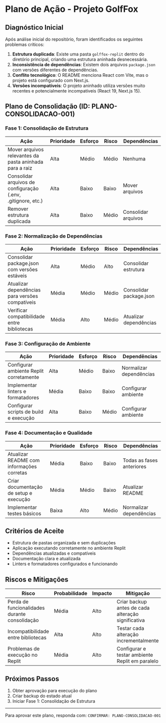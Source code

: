# Plano de Ação - Projeto GolfFox

## Diagnóstico Inicial

Após análise inicial do repositório, foram identificados os seguintes problemas críticos:

1. **Estrutura duplicada**: Existe uma pasta `golffox-replit` dentro do diretório principal, criando uma estrutura aninhada desnecessária.
2. **Inconsistência de dependências**: Existem dois arquivos `package.json` com versões diferentes de dependências.
3. **Conflito tecnológico**: O README menciona React com Vite, mas o projeto está configurado com Next.js.
4. **Versões incompatíveis**: O projeto aninhado utiliza versões muito recentes e potencialmente incompatíveis (React 19, Next.js 15).

## Plano de Consolidação (ID: PLANO-CONSOLIDACAO-001)

### Fase 1: Consolidação de Estrutura

| Ação | Prioridade | Esforço | Risco | Dependências |
|------|------------|---------|-------|---------------|
| Mover arquivos relevantes da pasta aninhada para a raiz | Alta | Médio | Médio | Nenhuma |
| Consolidar arquivos de configuração (.env, .gitignore, etc.) | Alta | Baixo | Baixo | Mover arquivos |
| Remover estrutura duplicada | Alta | Baixo | Médio | Consolidar arquivos |

### Fase 2: Normalização de Dependências

| Ação | Prioridade | Esforço | Risco | Dependências |
|------|------------|---------|-------|---------------|
| Consolidar package.json com versões estáveis | Alta | Médio | Alto | Consolidar estrutura |
| Atualizar dependências para versões compatíveis | Média | Médio | Médio | Consolidar package.json |
| Verificar compatibilidade entre bibliotecas | Média | Alto | Médio | Atualizar dependências |

### Fase 3: Configuração de Ambiente

| Ação | Prioridade | Esforço | Risco | Dependências |
|------|------------|---------|-------|---------------|
| Configurar ambiente Replit corretamente | Alta | Médio | Baixo | Normalizar dependências |
| Implementar linters e formatadores | Média | Baixo | Baixo | Configurar ambiente |
| Configurar scripts de build e execução | Alta | Baixo | Médio | Configurar ambiente |

### Fase 4: Documentação e Qualidade

| Ação | Prioridade | Esforço | Risco | Dependências |
|------|------------|---------|-------|---------------|
| Atualizar README com informações corretas | Média | Baixo | Baixo | Todas as fases anteriores |
| Criar documentação de setup e execução | Média | Médio | Baixo | Atualizar README |
| Implementar testes básicos | Baixa | Alto | Médio | Normalizar dependências |

## Critérios de Aceite

- Estrutura de pastas organizada e sem duplicações
- Aplicação executando corretamente no ambiente Replit
- Dependências atualizadas e compatíveis
- Documentação clara e atualizada
- Linters e formatadores configurados e funcionando

## Riscos e Mitigações

| Risco | Probabilidade | Impacto | Mitigação |
|-------|--------------|---------|------------|
| Perda de funcionalidades durante consolidação | Média | Alto | Criar backup antes de cada alteração significativa |
| Incompatibilidade entre bibliotecas | Alta | Alto | Testar cada alteração incrementalmente |
| Problemas de execução no Replit | Média | Alto | Configurar e testar ambiente Replit em paralelo |

## Próximos Passos

1. Obter aprovação para execução do plano
2. Criar backup do estado atual
3. Iniciar Fase 1: Consolidação de Estrutura

---

Para aprovar este plano, responda com: `CONFIRMAR: PLANO-CONSOLIDACAO-001`